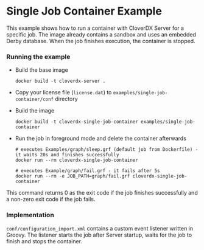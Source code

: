 # Single Job Container Example

This example shows how to run a container with CloverDX Server for a specific job. The image already contains a sandbox and uses an embedded Derby database. When the job finishes execution, the container is stopped.

### Running the example

* Build the base image

    ```
    docker build -t cloverdx-server .
    ```

* Copy your license file (``license.dat``) to ``examples/single-job-container/conf`` directory

* Build the image

    ```
    docker build -t cloverdx-single-job-container examples/single-job-container
    ```

* Run the job in foreground mode and delete the container afterwards

    ```
    # executes Examples/graph/sleep.grf (default job from Dockerfile) - it waits 20s and finishes successfully
    docker run --rm cloverdx-single-job-container
    
    # executes Example/graph/fail.grf - it fails after 5s
    docker run --rm -e JOB_PATH=graph/fail.grf cloverdx-single-job-container 
    ```

This command returns 0 as the exit code if the job finishes successfully and a non-zero exit code if the job fails.

### Implementation
``conf/configuration_import.xml`` contains a custom event listener written in Groovy. The listener starts the job after Server startup, waits for the job to finish and stops the container.


